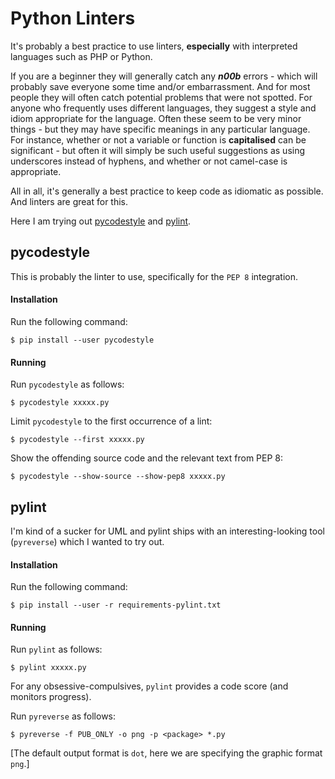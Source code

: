 # Python Linters

It's probably a best practice to use linters, __especially__ with interpreted languages such as PHP or Python.

If you are a beginner they will generally catch any ___n00b___ errors - which will probably save everyone some
time and/or embarrassment. And for most people they will often catch potential problems that were not spotted. For
anyone who frequently uses different languages, they suggest a style and idiom appropriate for the language. Often
these seem to be very minor things - but they may have specific meanings in any particular language. For instance,
whether or not a variable or function is __capitalised__ can be significant - but often it will simply be such
useful suggestions as using underscores instead of hyphens, and whether or not camel-case is appropriate.

All in all, it's generally a best practice to keep code as idiomatic as possible. And linters are great for this.

Here I am trying out [pycodestyle](http://pycodestyle.pycqa.org/en/latest/) and [pylint](https://www.pylint.org/).

## pycodestyle

This is probably the linter to use, specifically for the `PEP 8` integration.

#### Installation

Run the following command:

    $ pip install --user pycodestyle

#### Running

Run `pycodestyle` as follows:

    $ pycodestyle xxxxx.py

Limit `pycodestyle` to the first occurrence of a lint:

    $ pycodestyle --first xxxxx.py

Show the offending source code and the relevant text from PEP 8:

    $ pycodestyle --show-source --show-pep8 xxxxx.py

## pylint

I'm kind of a sucker for UML and pylint ships with an interesting-looking tool (`pyreverse`) which I wanted to try out.

#### Installation

Run the following command:

    $ pip install --user -r requirements-pylint.txt

#### Running

Run `pylint` as follows:

    $ pylint xxxxx.py

For any obsessive-compulsives, `pylint` provides a code score (and monitors progress).

Run `pyreverse` as follows:

    $ pyreverse -f PUB_ONLY -o png -p <package> *.py

[The default output format is `dot`, here we are specifying the graphic format `png`.]
